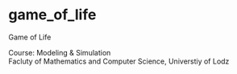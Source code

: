# game_of_life
Game of Life

Course: Modeling & Simulation  
Facluty of Mathematics and Computer Science, Universtiy of Lodz
